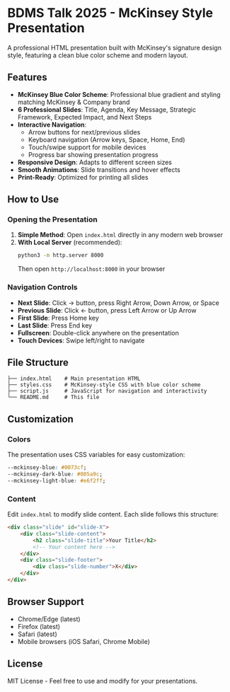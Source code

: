 # BDMS Talk 2025 - McKinsey Style Presentation

A professional HTML presentation built with McKinsey's signature design style, featuring a clean blue color scheme and modern layout.

## Features

- **McKinsey Blue Color Scheme**: Professional blue gradient and styling matching McKinsey & Company brand
- **6 Professional Slides**: Title, Agenda, Key Message, Strategic Framework, Expected Impact, and Next Steps
- **Interactive Navigation**: 
  - Arrow buttons for next/previous slides
  - Keyboard navigation (Arrow keys, Space, Home, End)
  - Touch/swipe support for mobile devices
  - Progress bar showing presentation progress
- **Responsive Design**: Adapts to different screen sizes
- **Smooth Animations**: Slide transitions and hover effects
- **Print-Ready**: Optimized for printing all slides

## How to Use

### Opening the Presentation

1. **Simple Method**: Open `index.html` directly in any modern web browser
2. **With Local Server** (recommended):
   ```bash
   python3 -m http.server 8000
   ```
   Then open `http://localhost:8000` in your browser

### Navigation Controls

- **Next Slide**: Click → button, press Right Arrow, Down Arrow, or Space
- **Previous Slide**: Click ← button, press Left Arrow or Up Arrow
- **First Slide**: Press Home key
- **Last Slide**: Press End key
- **Fullscreen**: Double-click anywhere on the presentation
- **Touch Devices**: Swipe left/right to navigate

## File Structure

```
├── index.html    # Main presentation HTML
├── styles.css    # McKinsey-style CSS with blue color scheme
├── script.js     # JavaScript for navigation and interactivity
└── README.md     # This file
```

## Customization

### Colors

The presentation uses CSS variables for easy customization:

```css
--mckinsey-blue: #0073cf;
--mckinsey-dark-blue: #005a9c;
--mckinsey-light-blue: #e6f2ff;
```

### Content

Edit `index.html` to modify slide content. Each slide follows this structure:

```html
<div class="slide" id="slide-X">
    <div class="slide-content">
        <h2 class="slide-title">Your Title</h2>
        <!-- Your content here -->
    </div>
    <div class="slide-footer">
        <div class="slide-number">X</div>
    </div>
</div>
```

## Browser Support

- Chrome/Edge (latest)
- Firefox (latest)
- Safari (latest)
- Mobile browsers (iOS Safari, Chrome Mobile)

## License

MIT License - Feel free to use and modify for your presentations.